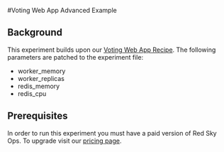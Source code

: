 #Voting Web App Advanced Example

## Background
This experiment builds upon our [Voting Web App Recipe](https://github.com/redskyops/redskyops-recipes/tree/master/voting-webapp). The following parameters are patched to the experiment file:
* worker_memory
* worker_replicas
* redis_memory
* redis_cpu


## Prerequisites
In order to run this experiment you must have a paid version of Red Sky Ops. To upgrade visit our [pricing page](https://www.carbonrelay.com/pricing/).
